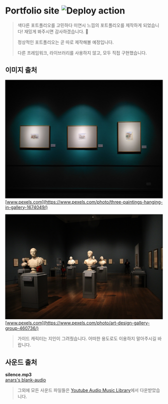 # Portfolio site ![Deploy action](https://github.com/BangChunDeok/portfolio/workflows/Deploy%20action/badge.svg?branch=master)

> 색다른 포트폴리오를 고민하다 미연시 느낌의 포트폴리오를 제작하게 되었습니다! 재밌게 봐주시면 감사하겠습니다. 🤟
>
> 정상적인 포트폴리오는 곧 따로 제작해볼 예정입니다.
>
> 다른 프레임워크, 라이브러리를 사용하지 않고, 모두 직접 구현했습니다.

## 이미지 출처

![갤러리 사진1](https://github.com/BangChunDeok/portfolio/blob/master/src/assets/images/bgs/art-gallery1.jpg)
[www.pexels.com](https://www.pexels.com/photo/three-paintings-hanging-in-gallery-1674049/)

![갤러리 사진2](https://github.com/BangChunDeok/portfolio/blob/master/src/assets/images/bgs/art-gallery2.jpg)
[www.pexels.com](https://www.pexels.com/photo/art-design-gallery-group-460736/)

> 가이드 캐릭터는 지인이 그려줬습니다. 어떠한 용도로도 이용하지 말아주시길 바랍니다.

## 사운드 출처

**silence.mp3**<br>
[anars's blank-audio](https://github.com/anars/blank-audio)

> 그외에 모든 사운드 파일들은 [Youtube Audio Music Library](https://www.youtube.com/audiolibrary/music)에서 다운받았습니다.
